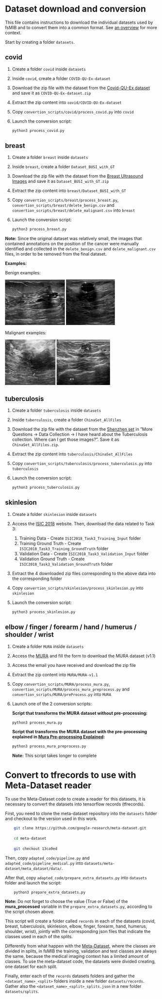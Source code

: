 # Dataset download and conversion

This file contains instructions to download the individual datasets used by fsMIB and to convert them into a common format. See [an overview](../README.md#downloading-and-converting-datasets) for
more context.

Start by creating a folder `datasets`.

## covid

1.  Create a folder `covid` inside `datasets`
2.  Inside `covid`, create a folder `COVID-QU-Ex-dataset`
3.  Download the zip file with the dataset from the
    [Covid-QU-Ex dataset](https://www.kaggle.com/datasets/anasmohammedtahir/covidqu) and save it as `COVID-QU-Ex-dataset.zip`
4.  Extract the zip content into `covid/COVID-QU-Ex-dataset`
5.  Copy `convertion_scripts/covid/process_covid.py` into `covid`
6.  Launch the conversion script:

    ```bash
    python3 process_covid.py
    ```

## breast
1.  Create a folder `breast` inside `datasets`
2.  Inside `breast`, create a folder `Dataset_BUSI_with_GT`
3.  Download the zip file with the dataset from the
    [Breast Ultrasound Images](https://www.kaggle.com/datasets/aryashah2k/breast-ultrasound-images-dataset) and save it as `Dataset_BUSI_with_GT.zip`
4. Extract the zip content into `breast/Dataset_BUSI_with_GT`
5. Copy `convertion_scripts/breast/process_breast.py`, `convertion_scripts/breast/delete_benign.csv` and `convertion_scripts/breast/delete_malignant.csv` into `breast`
6. Launch the conversion script:

    ```bash
    python3 process_breast.py
    ```

**Note:** Since the original dataset was relatively small, the images that contained annotations on the position of the cancer were manually identified and collected in the `delete_benign.csv` and `delete_malignant.csv` files, in order to be removed from the final dataset.

**Examples:**

Benign examples:
<p float="center">
<img src="../figures/benign%20(14).png" height="150" />
<img src="../figures/benign%20(79).png" height="150" /> 
</p>

Malignant examples:
<p float="center">
<img src="../figures/malignant%20(2).png" height="150" />
<img src="../figures/malignant%20(10).png" height="150" /> 
</p>


## tuberculosis

1. Create a folder `tuberculosis` inside `datasets`
2. Inside `tuberculosis`, create a folder `ChinaSet_AllFiles`
3. Download the zip file with the dataset from the [Shenzhen set](https://openi.nlm.nih.gov/faq#faq-tb-coll) in ”More Questions → Data Collection → I have heard about the Tuberculosis collection. Where can I get those images?”. Save it as `ChinaSet_AllFiles.zip`.
4. Extract the zip content into `tuberculosis/ChinaSet_AllFiles`
5. Copy `convertion_scripts/tuberculosis/process_tuberculosis.py` into `tuberculosis`
6. Launch the conversion script:

    ```bash
    python3 process_tuberculosis.py
    ```

## skinlesion

1. Create a folder `skinlesion` inside `datasets`
2. Access the [ISIC 2018](https://challenge.isic-archive.com/data/#2018) website. Then, download the data related to Task 3: 
   1. Training Data - Create `ISIC2018_Task3_Training_Input` folder
   2. Training Ground Truth - Create `ISIC2018_Task3_Training_GroundTruth` folder
   3. Validation Data - Create `ISIC2018_Task3_Validation_Input` folder
   4. Validation Ground Truth - Create `ISIC2018_Task3_Validation_GroundTruth` folder
3. Extract the 4 downloaded zip files corresponding to the above data into the corresponding folder
4. Copy `convertion_scripts/skinlesion/process_skinlesion.py` into `skinlesion`
5. Launch the conversion script:

    ```bash
    python3 process_skinlesion.py
    ```


## elbow / finger / forearm / hand / humerus / shoulder / wrist

1. Create a folder `MURA` inside `datasets`
2. Access the [MURA](https://stanfordmlgroup.github.io/competitions/mura/) and fill the form to download the MURA dataset (v1.1)
3. Access the email you have received and download the zip file
4. Extract the zip content into `MURA/MURA-v1.1`
5. Copy `convertion_scripts/MURA/process_mura.py`, `convertion_scripts/MURA/process_mura_preprocess.py` and `convertion_scripts/MURA/preProcess.py` into `MURA`
6. Launch one of the 2 conversion scripts:
    
    **Script that transforms the MURA dataset without pre-processing:**
    ```bash
    python3 process_mura.py
    ```
    
    **Script that transforms the MURA dataset with the pre-processing explained in [Mura Pre-processing Explained](../doc/mura_pre-processing.md):**
    ```bash
    python3 process_mura_preprocess.py
    ```
    **Note:** This script takes longer to complete

# Convert to tfrecords to use with Meta-Dataset reader
To use the Meta-Dataset code to create a reader for this datasets, it is necessary to convert the datasets into tensorflow records (tfrecords).

First, you need to clone the meta-dataset repository into the `datasets` folder and checkout to the version used in this work.

``` bash
    git clone https://github.com/google-research/meta-dataset.git
    
    cd meta-dataset

    git checkout 13ca9ed
```

Then, copy `adapted_code/pipeline.py` and `adapted_code/pipeline_medical.py` into `datasets/meta-dataset/meta_dataset/data/`. 

After that, copy `adapted_code/prepare_extra_datasets.py` into `datasets` folder and launch the script:

```bash
    python3 prepare_extra_datasets.py
```
**Note:** Do not forget to choose the value (True or False) of the **mura_processed** variable in the `prepare_extra_datasets.py`, according to the script chosen above.


This script will create a folder called `records` in each of the datasets (covid, breast, tuberculosis, skinlesion, elbow, finger, forearm, hand, humerus, shoulder, wrist), jointly with the corresponding json files that indicate the classes used in each of the splits. 

Differently from what happen with the [Meta-Dataset](https://github.com/google-research/meta-dataset), where the classes are divided in splits, in fsMIB the training, validation and test classes are always the same, because the medical imaging context has a limited amount of classes. To use the meta-dataset code, the datasets were divided creating, one dataset for each split. 

Finally, enter each of the `records` datasets folders and gather the `<dataset_name>_<split>` folders inside a new folder `datasets/records`. Gather also the `<dataset_name>_<split>_splits.json` in a new folder `datasets/splits`.